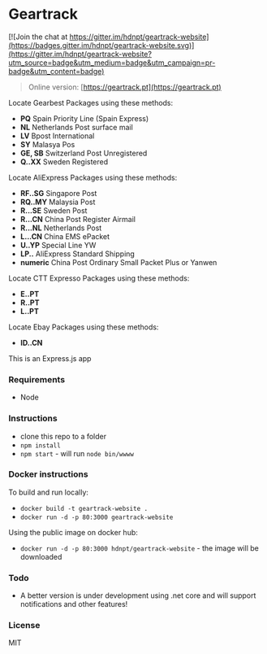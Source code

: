 # Geartrack

[![Join the chat at https://gitter.im/hdnpt/geartrack-website](https://badges.gitter.im/hdnpt/geartrack-website.svg)](https://gitter.im/hdnpt/geartrack-website?utm_source=badge&utm_medium=badge&utm_campaign=pr-badge&utm_content=badge)

>Online version: [https://geartrack.pt](https://geartrack.pt)

Locate Gearbest Packages using these methods:
- **PQ** Spain Priority Line (Spain Express)
- **NL** Netherlands Post surface mail
- **LV** Bpost International
- **SY** Malasya Pos
- **GE, SB** Switzerland Post Unregistered
- **Q..XX** Sweden Registered

Locate AliExpress Packages using these methods:
- **RF..SG** Singapore Post
- **RQ..MY** Malaysia Post
- **R...SE** Sweden Post
- **R...CN** China Post Register Airmail
- **R...NL** Netherlands Post
- **L...CN** China EMS ePacket
- **U..YP** Special Line YW
- **LP..** AliExpress Standard Shipping
- **numeric** China Post Ordinary Small Packet Plus or Yanwen

Locate CTT Expresso Packages using these methods:
- **E..PT**
- **R..PT**
- **L..PT**

Locate Ebay Packages using these methods:
- **ID..CN**

This is an Express.js app

### Requirements
- Node

### Instructions
- clone this repo to a folder
- `npm install`
- `npm start` - will run `node bin/wwww`

### Docker instructions
To build and run locally:
- `docker build -t geartrack-website .`
- `docker run -d -p 80:3000 geartrack-website`

Using the public image on docker hub:
- `docker run -d -p 80:3000 hdnpt/geartrack-website` - the image will be downloaded

### Todo
- A better version is under development using .net core and will support notifications and other features!

### License
MIT
